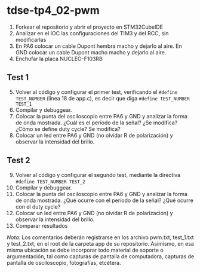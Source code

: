 # tdse-tp4_02-pwm

1. Forkear el repositorio y abrir el proyecto en STM32CubeIDE
2. Analizar en el IOC las configuraciones del TIM3 y del RCC, sin modificarlas
3. En PA6 colocar un cable Dupont hembra macho y dejarlo al aire. En GND colocar un cable Dupont macho macho y dejarlo al aire.
4. Enchufar la placa NUCLEO-F103RB

## Test 1
5. Volver al código y configurar el primer test, verificando el `#define TEST_NUMBER` (línea 18 de app.c), es decir que diga `#define TEST_NUMBER TEST_1`
6. Compilar y debuggear.
7. Colocar la punta del osciloscopio entre PA6 y GND y analizar la forma de onda mostrada. ¿Cuál es el período de la señal? ¿Se modifica? ¿Cómo se define duty cycle? Se modifica?
8. Colocar un led entre PA6 y GND (no olvidar R de polarización) y observar la intensidad del brillo.

## Test 2
9. Volver al código y configurar el segundo test, mediante la directiva `#define TEST_NUMBER TEST_2`
10. Compilar y debuggear.
11. Colocar la punta del osciloscopio entre PA6 y GND y analizar la forma de onda mostrada. ¿Qué ocurre con el período de la señal? ¿Qué ocurre con el duty cycle?
12. Colocar un led entre PA6 y GND (no olvidar R de polarización) y observar la intensidad del brillo.
13. Comparar resultados

*Nota:* Los comentarios deberán registrarse en los archivo pwm.txt, test_1.txt y test_2.txt, en el root de la carpeta app de su repositorio. Asimismo, en esa misma ubicación se debe incorporar todo material de soporte o argumentación, tal como capturas de pantalla de computadora, capturas de pantalla de osciloscopio, fotografías, etcétera.
